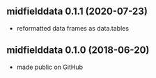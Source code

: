 



## midfielddata 0.1.1 (2020-07-23)

  - reformatted data frames as data.tables

## midfielddata 0.1.0 (2018-06-20)

  - made public on GitHub



<!-- ### New features -->

<!-- ### Minor improvements -->

<!-- ### Bug fixes -->

<!-- ### Deprecated -->

<!-- ### Defunct -->
